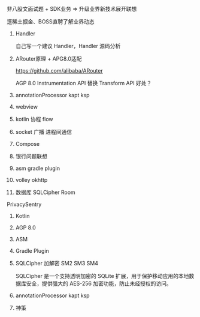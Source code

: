 非八股文面试题 + SDK业务 => 升级业界新技术展开联想

逛稀土掘金、BOSS直聘了解业界动态

1. Handler

   自己写一个建议 Handler，Handler 源码分析

2. ARouter原理 + APG8.0适配

   https://github.com/alibaba/ARouter

   AGP 8.0 Instrumentation API 替换 Transform API 好处？

3. annotationProcessor kapt ksp

4. webview

5. kotlin 协程 flow

6. socket 广播 进程间通信

7. Compose

8. 银行问题联想

9. asm gradle plugin

10. volley okhttp

11. 数据库 SQLCipher Room



PrivacySentry

1. Kotlin

2. AGP 8.0

3. ASM

4. Gradle Plugin

5. SQLCipher 加解密 SM2 SM3 SM4

   SQLCipher 是一个支持透明加密的 SQLite 扩展，用于保护移动应用的本地数据库安全，提供强大的 AES-256 加密功能，防止未经授权的访问。

6. annotationProcessor kapt ksp

7. 神策
